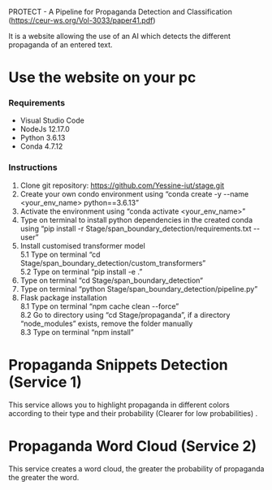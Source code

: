 PROTECT - A Pipeline for Propaganda Detection and Classification
(https://ceur-ws.org/Vol-3033/paper41.pdf)

It is a website allowing the use of an AI which detects the different propaganda of an entered text.

# Use the website on your pc
 ### Requirements
 
  - Visual Studio Code
  - NodeJs 12.17.0
  - Python 3.6.13
  - Conda 4.7.12
 
 ### Instructions
 
  1. Clone git repository: https://github.com/Yessine-iut/stage.git
  2. Create your own condo environment using “conda create -y --name <your_env_name> python==3.6.13”
  3. Activate the environment using “conda activate <your_env_name>”
  4. Type on terminal to install python dependencies in the created conda using “pip install -r Stage/span_boundary_detection/requirements.txt --user”
  5. Install customised transformer model  
     5.1 Type on terminal “cd Stage/span_boundary_detection/custom_transformers”  
     5.2 Type on terminal “pip install -e .”
  6. Type on terminal “cd Stage/span_boundary_detection“
  7. Type on terminal “python Stage/span_boundary_detection/pipeline.py”
  8. Flask package installation  
      8.1 Type on terminal “npm cache clean --force”  
      8.2 Go to directory using “cd Stage/propaganda”, if a directory “node_modules” exists, remove the folder manually  
      8.3 Type on terminal “npm install”   

# Propaganda Snippets Detection (Service 1)
   This service allows you to highlight propaganda in different colors according to their type and their probability (Clearer for low probabilities) .
   
# Propaganda Word Cloud (Service 2)
   This service creates a word cloud, the greater the probability of propaganda the greater the word.
    

